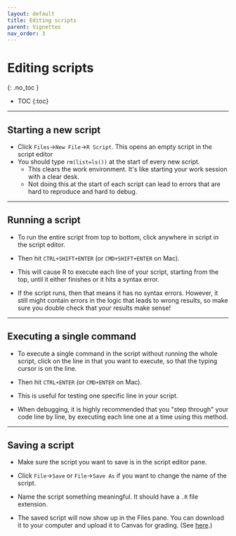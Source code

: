 ```yaml
---
layout: default
title: Editing scripts
parent: Vignettes
nav_order: 3
---
```


# Editing scripts
{: .no_toc }

- TOC
{:toc}

---

## Starting a new script

- Click `Files`->`New File`->`R Script`. This opens an empty script in the script editor
- You should type `rm(list=ls())` at the start of every new script.
  - This clears the work environment. It's like starting your work session with a clear desk. 
  - Not doing this at the start of each script can lead to errors that are hard to reproduce and hard to debug.

---

## Running a script

- To run the entire script from top to bottom, click anywhere in script in the script editor. 

- Then hit `CTRL+SHIFT+ENTER` (or `CMD+SHIFT+ENTER` on Mac).

- This will cause R to execute each line of your script, starting from the top, until it either finishes or it hits a syntax error.

- If the script runs, then that means it has no syntax errors. However, it still might contain errors in the logic that leads to wrong results, so make sure you double check that your results make sense! 

---

## Executing a single command

- To execute a single command in the script without running the whole script, click on the line in that you want to execute, so that the typing cursor is on the line.

- Then hit `CTRL+ENTER` (or `CMD+ENTER` on Mac).

- This is useful for testing one specific line in your script. 

- When debugging, it is highly recommended that you "step through" your code line by line, by executing each line one at a time using this method.

---

## Saving a script

- Make sure the script you want to save is in the script editor pane.

- Click `File`->`Save` or `File`->`Save As` if you want to change the name of the script.

- Name the script something meaningful. It should have a `.R` file extension.

- The saved script will now show up in the Files pane. You can download it to your computer and upload it to Canvas for grading. (See [here](/docs/vignettes/rstudio-basics).)






